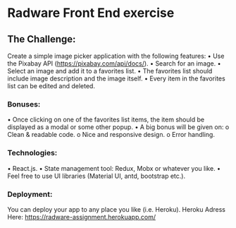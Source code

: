 # Radware Front End exercise 
## The Challenge:
Create a simple image picker application with the following features:
•	Use the Pixabay API (https://pixabay.com/api/docs/).
•	Search for an image.
•	Select an image and add it to a favorites list.
•	The favorites list should include image description and the image itself.
•	Every item in the favorites list can be edited and deleted. 
### Bonuses:
•	Once clicking on one of the favorites list items, the item should be displayed as a modal or some other popup. 
•	A big bonus will be given on:
o	Clean & readable code.
o	Nice and responsive design.
o	Error handling.
### Technologies:
•	React.js.
•	State management tool: Redux, Mobx or whatever you like.
•	Feel free to use UI libraries (Material UI, antd, bootstrap etc.). 
### Deployment:
You can deploy your app to any place you like (i.e. Heroku).
Heroku Adress Here: https://radware-assignment.herokuapp.com/
